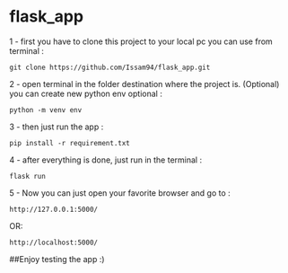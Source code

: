 # flask_app

1 - first you have to clone this project to your local pc you can use from terminal :
```
git clone https://github.com/Issam94/flask_app.git
```
2 - open terminal in the folder destination where the project is.
(Optional) you can create new python env optional :
```
python -m venv env
```
3 - then just run the app :
```
pip install -r requirement.txt
```
4 - after everything is done, just run in the terminal :
```
flask run
```
5 - Now you can just open your favorite browser and go to :
```
http://127.0.0.1:5000/
```
OR:
```
http://localhost:5000/
```

##Enjoy testing the app :)
